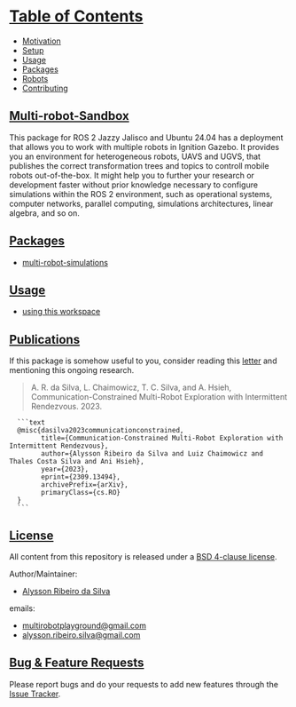# [Table of Contents](#table-of-contents)

- [Motivation](docs/motivation.md)
- [Setup](docs/working_environment.md)
- [Usage](#usage)
- [Packages](#packages)
- [Robots](docs/robots.md)
- [Contributing](docs/contributing.md)

## [Multi-robot-Sandbox](#multi-robot-sandbox)

This package for ROS 2 Jazzy Jalisco and Ubuntu 24.04 has a deployment that allows you to work with multiple robots in Ignition Gazebo. It provides you an environment for heterogeneous robots, UAVS and UGVS, that publishes the correct transformation trees and topics to controll mobile robots out-of-the-box. It might help you to further your research or development faster without prior knowledge necessary to configure simulations within the ROS 2 environment, such as operational systems, computer networks, parallel computing, simulations architectures, linear algebra, and so on.

## [Packages](#packages)

- [multi-robot-simulations](docs/multi-robot-simulations.md)

## [Usage](#usage)

- [using this workspace](docs/usage.md)

## [Publications](#publications)

If this package is somehow useful to you, consider reading this [letter](docs/movitation.md) and mentioning this ongoing research.

> A. R. da Silva, L. Chaimowicz, T. C. Silva, and A. Hsieh, Communication-Constrained Multi-Robot Exploration with Intermittent Rendezvous. 2023.

      ```text
      @misc{dasilva2023communicationconstrained,
            title={Communication-Constrained Multi-Robot Exploration with Intermittent Rendezvous}, 
            author={Alysson Ribeiro da Silva and Luiz Chaimowicz and Thales Costa Silva and Ani Hsieh},
            year={2023},
            eprint={2309.13494},
            archivePrefix={arXiv},
            primaryClass={cs.RO}
      }
      ```

## [License](#license)

All content from this repository is released under a [BSD 4-clause license](LICENSE).

Author/Maintainer:

- [Alysson Ribeiro da Silva](https://alysson.thegeneralsolution.com/)

emails:

- <multirobotplayground@gmail.com>
- <alysson.ribeiro.silva@gmail.com>

## [Bug & Feature Requests](#bug--feature-requests)

Please report bugs and do your requests to add new features through the [Issue Tracker](https://github.com/multirobotplayground/Multi-robot-Intermittent-Rendezvous/issues).
